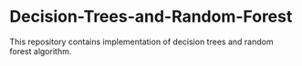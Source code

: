 # Decision-Trees-and-Random-Forest
This repository contains implementation of decision trees and random forest algorithm.
